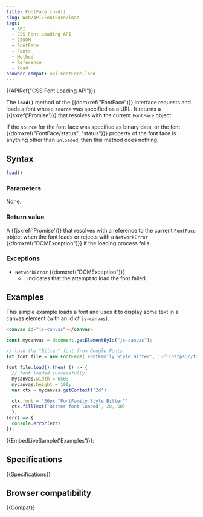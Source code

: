```yaml
---
title: FontFace.load()
slug: Web/API/FontFace/load
tags:
  - API
  - CSS Font Loading API
  - CSSOM
  - FontFace
  - Fonts
  - Method
  - Reference
  - load
browser-compat: api.FontFace.load
---
```

{{APIRef("CSS Font Loading API")}}

The **`load()`** method of the {{domxref("FontFace")}} interface requests and loads a font whose `source` was specified as a URL. It returns a {{jsxref('Promise')}} that resolves with the current `FontFace` object.

If the `source` for the font face was specified  as binary data, or the font {{domxref("FontFace/status", "status")}} property of the font face is anything other than `unloaded`, then this method does nothing.
## Syntax

```js
load()
```

### Parameters

None.

### Return value

A {{jsxref('Promise')}} that resolves with a reference to the current `FontFace` object when the font loads or rejects with a `NetworkError` {{domxref("DOMException")}} if the
loading process fails.

### Exceptions

- `NetworkError`  {{domxref("DOMException")}}
  - : Indicates that the attempt to load the font failed.

## Examples

This simple example loads a font and uses it to display some text in a canvas element (with an id of `js-canvas`).

```html hidden
<canvas id="js-canvas"></canvas>
```

```js
const mycanvas = document.getElementById("js-canvas");

// load the "Bitter" font from Google Fonts
let font_file = new FontFace('FontFamily Style Bitter', 'url(https://fonts.gstatic.com/s/bitter/v7/HEpP8tJXlWaYHimsnXgfCOvvDin1pK8aKteLpeZ5c0A.woff2)');

font_file.load().then( () => {
  // font loaded successfully!
  mycanvas.width = 650;
  mycanvas.height = 100;
  var ctx = mycanvas.getContext('2d')

  ctx.font = '36px "FontFamily Style Bitter"'
  ctx.fillText('Bitter font loaded', 20, 50)
  },
(err) => {
  console.error(err)
});
```

{{EmbedLiveSample('Examples')}}:

## Specifications

{{Specifications}}

## Browser compatibility

{{Compat}}
